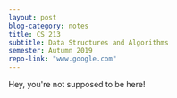 ```yaml
---
layout: post
blog-category: notes
title: CS 213
subtitle: Data Structures and Algorithms
semester: Autumn 2019
repo-link: "www.google.com"
---
```

Hey, you're not supposed to be here!